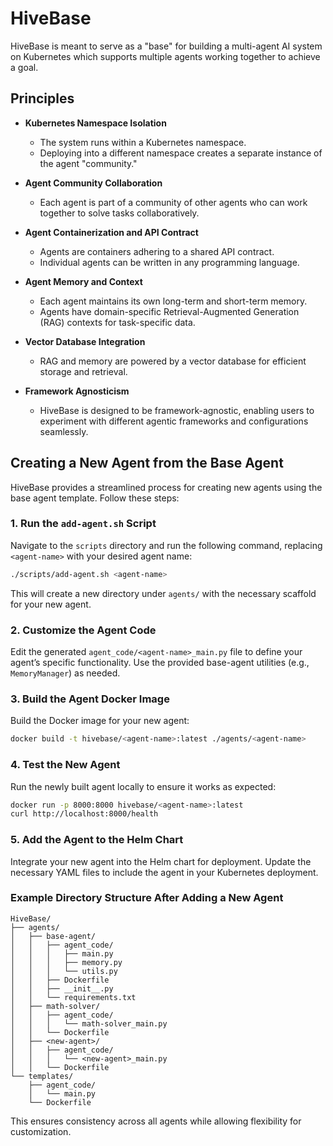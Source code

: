 # HiveBase

HiveBase is meant to serve as a "base" for building a multi-agent AI system on Kubernetes which supports multiple agents working together to achieve a goal.

## Principles

* **Kubernetes Namespace Isolation**
  * The system runs within a Kubernetes namespace.
  * Deploying into a different namespace creates a separate instance of the agent "community."

* **Agent Community Collaboration**
  * Each agent is part of a community of other agents who can work together to solve tasks collaboratively.

* **Agent Containerization and API Contract**
  * Agents are containers adhering to a shared API contract.
  * Individual agents can be written in any programming language.

* **Agent Memory and Context**
  * Each agent maintains its own long-term and short-term memory.
  * Agents have domain-specific Retrieval-Augmented Generation (RAG) contexts for task-specific data.

* **Vector Database Integration**
  * RAG and memory are powered by a vector database for efficient storage and retrieval.

* **Framework Agnosticism**
  * HiveBase is designed to be framework-agnostic, enabling users to experiment with different agentic frameworks and configurations seamlessly.

## Creating a New Agent from the Base Agent

HiveBase provides a streamlined process for creating new agents using the base agent template. Follow these steps:

### 1. Run the `add-agent.sh` Script
Navigate to the `scripts` directory and run the following command, replacing `<agent-name>` with your desired agent name:

```bash
./scripts/add-agent.sh <agent-name>
```

This will create a new directory under `agents/` with the necessary scaffold for your new agent.

### 2. Customize the Agent Code
Edit the generated `agent_code/<agent-name>_main.py` file to define your agent’s specific functionality. Use the provided base-agent utilities (e.g., `MemoryManager`) as needed.

### 3. Build the Agent Docker Image
Build the Docker image for your new agent:

```bash
docker build -t hivebase/<agent-name>:latest ./agents/<agent-name>
```

### 4. Test the New Agent
Run the newly built agent locally to ensure it works as expected:

```bash
docker run -p 8000:8000 hivebase/<agent-name>:latest
curl http://localhost:8000/health
```

### 5. Add the Agent to the Helm Chart
Integrate your new agent into the Helm chart for deployment. Update the necessary YAML files to include the agent in your Kubernetes deployment.

### Example Directory Structure After Adding a New Agent

```plaintext
HiveBase/
├── agents/
│   ├── base-agent/
│   │   ├── agent_code/
│   │   │   ├── main.py
│   │   │   ├── memory.py
│   │   │   └── utils.py
│   │   ├── Dockerfile
│   │   ├── __init__.py
│   │   └── requirements.txt
│   ├── math-solver/
│   │   ├── agent_code/
│   │   │   └── math-solver_main.py
│   │   └── Dockerfile
│   ├── <new-agent>/
│   │   ├── agent_code/
│   │   │   └── <new-agent>_main.py
│   │   └── Dockerfile
└── templates/
    ├── agent_code/
    │   └── main.py
    └── Dockerfile
```

This ensures consistency across all agents while allowing flexibility for customization.

